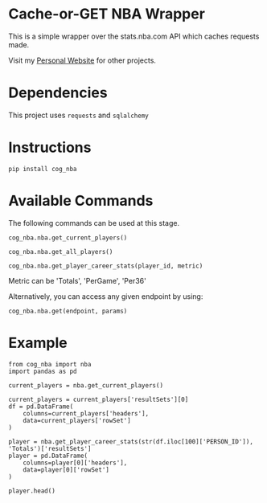 # Cache-or-GET NBA Wrapper

This is a simple wrapper over the stats.nba.com API which caches requests made.

Visit my [Personal Website](https://andryo.co) for other projects.

# Dependencies

This project uses `requests` and `sqlalchemy`

# Instructions

```
pip install cog_nba
```

# Available Commands

The following commands can be used at this stage.

`cog_nba.nba.get_current_players()`

`cog_nba.nba.get_all_players()`

`cog_nba.nba.get_player_career_stats(player_id, metric)`

Metric can be 'Totals', 'PerGame', 'Per36'

Alternatively, you can access any given endpoint by using:

`cog_nba.nba.get(endpoint, params)`

# Example

```
from cog_nba import nba
import pandas as pd

current_players = nba.get_current_players()

current_players = current_players['resultSets'][0]
df = pd.DataFrame(
    columns=current_players['headers'],
    data=current_players['rowSet']
)

player = nba.get_player_career_stats(str(df.iloc[100]['PERSON_ID']), 'Totals')['resultSets']
player = pd.DataFrame(
    columns=player[0]['headers'],
    data=player[0]['rowSet']
)

player.head()
```